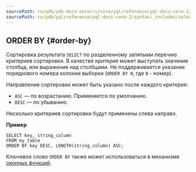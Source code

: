 ```yaml
---
sourcePath: ru/ydb/ydb-docs-core/ru/core/yql/reference/yql-docs-core-2/syntax/_includes/select/order_by.md
sourcePath: ru/ydb/yql/reference/yql-docs-core-2/syntax/_includes/select/order_by.md
---
```


## ORDER BY {#order-by}

Сортировка результата `SELECT` по разделенному запятыми перечню критериев сортировки. В качестве критерия может выступать значение столбца, или выражение над столбцами. Не поддерживается указание порядкового номера колонки выборки (`ORDER BY N`, где `N` - номер).

Направление сортировки может быть указано после каждого критерия:
- `ASC` — по возрастанию. Применяется по умолчанию.
- `DESC` — по убыванию.

Несколько критериев сортировки будут применены слева направо.

**Пример**

``` yql
SELECT key, string_column
FROM my_table
ORDER BY key DESC, LENGTH(string_column) ASC;
```
Ключевое слово `ORDER BY` также может использоваться в механизме [оконных функций](../../window.md).
